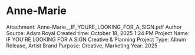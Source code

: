 # Anne-Marie

Attachment: Anne-Marie__IF_YOURE_LOOKING_FOR_A_SIGN.pdf
Author Source: Adam Royal
Created time: October 18, 2025 1:24 PM
Project Name: IF YOU'RE LOOKING FOR A SIGN Creative & Planning
Project Type: Album Release, Artist Brand
Purpose: Creative, Marketing
Year: 2025